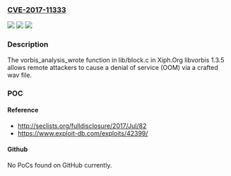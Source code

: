 ### [CVE-2017-11333](https://cve.mitre.org/cgi-bin/cvename.cgi?name=CVE-2017-11333)
![](https://img.shields.io/static/v1?label=Product&message=n%2Fa&color=blue)
![](https://img.shields.io/static/v1?label=Version&message=n%2Fa&color=blue)
![](https://img.shields.io/static/v1?label=Vulnerability&message=n%2Fa&color=brighgreen)

### Description

The vorbis_analysis_wrote function in lib/block.c in Xiph.Org libvorbis 1.3.5 allows remote attackers to cause a denial of service (OOM) via a crafted wav file.

### POC

#### Reference
- http://seclists.org/fulldisclosure/2017/Jul/82
- https://www.exploit-db.com/exploits/42399/

#### Github
No PoCs found on GitHub currently.

